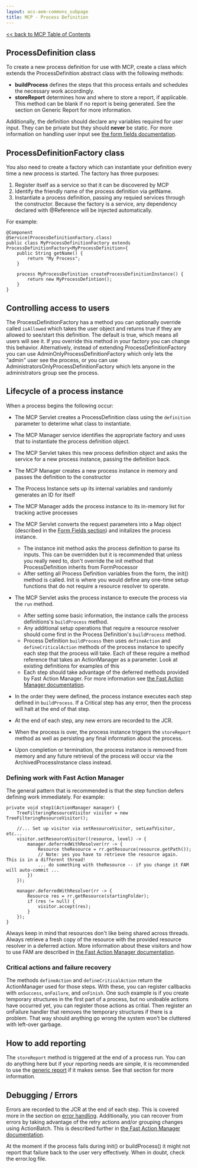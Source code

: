 ```yaml
---
layout: acs-aem-commons_subpage
title: MCP - Process Definition
---
```


[<< back to MCP Table of Contents](../index.html)

## ProcessDefinition class
To create a new process definition for use with MCP, create a class which extends the ProcessDefinition abstract class with the following methods:
* **buildProcess** defines the steps that this process entails and schedules the necessary work accordingly.
* **storeReport** determines how and where to store a report, if applicable.  This method can be blank if no report is being generated.  See the section on Generic Report for more information.

Additionally, the definition should declare any variables required for user input.  They can be private but they should **never** be static.  For more information on handling user input see [the form fields documentation](form-fields.html).

## ProcessDefinitionFactory class
You also need to create a factory which can instantiate your definition every time a new process is started.  The factory has three purposes:
1. Register itself as a service so that it can be discovered by MCP
2. Identify the friendly name of the process definition via getName.
3. Instantiate a process definition, passing any requied services through the constructor.  Because the factory is a service, any dependency declared with @Reference will be injected automatically.

For example:

```
@Component
@Service(ProcessDefinitionFactory.class)
public class MyProcessDefinitionFactory extends ProcessDefinitionFactory<MyProcessDefinition>{
    public String getName() {
        return "My Process";
    }

    process MyProcessDefinition createProcessDefinitionInstance() {
        return new MyProcessDefintion();
    }
}
```

## Controlling access to users
The ProcessDefinitionFactory has a method you can optionally override called `isAllowed` which takes the user object and returns true if they are allowed to see/start this definition.  The default is true, which means all users will see it.  If you override this method in your factory you can change this behavior.  Alternatively, instead of extending ProcessDefinitionFactory you can use AdminOnlyProcessDefinitionFactory which only lets the "admin" user see the process, or you can use AdministratorsOnlyProcessDefinitionFactory which lets anyone in the administrators group see the process.
## Lifecycle of a process instance
When a process begins the following occur:
* The MCP Servlet creates a ProcessDefinition class using the `definition` parameter to deterime what class to instantiate.
* The MCP Manager service identifies the appropriate factory and uses that to instantiate the process definition object.
* The MCP Servlet takes this new process definition object and asks the service for a new process instance, passing the definition back.
* The MCP Manager creates a new process instance in memory and passes the definition to the constructor
* The Process Instance sets up its internal variables and randomly generates an ID for itself
* The MCP Manager adds the process instance to its in-memory list for tracking active processes
* The MCP Servlet converts the request parameters into a Map object (described in the [Form Fields section](form-fields.html)) and initalizes the process instance.
    * The instance init method asks the process definition to parse its inputs.
      This can be overridden but it is recommended that unless you really need to, don't override the init method that ProcessDefinition inherits from FormProcessor
    * After setting all Process Definition variables from the form, the init() method is called.  Init is where you would define any one-time setup functions that do not require a resource resolver to operate.
* The MCP Servlet asks the process instance to execute the process via the `run` method.
    * After setting some basic information, the instance calls the process definitions's `buildProcess` method.
    * Any additional setup operations that require a resource resolver should come first in the Process Definition's `buildProcess` method.
    * Process Definition `buildProcess` then uses `defineAction` and `defineCriticalAction` methods of the process instance to specify each step that the process will take.  Each of these require a method reference that takes an ActionManager as a parameter.  Look at existing definitions for examples of this
    * Each step should take advantage of the deferred methods provided by Fast Action Manager.  For more information see [the Fast Action Manager documentation](../fast-action-manager/index.html).
    
* In the order they were defined, the process instance executes each step defined in `buildProcess`.  If a Critical step has any error, then the process will halt at the end of that step.
* At the end of each step, any new errors are recorded to the JCR.
* When the process is over, the process instance triggers the `storeReport` method as well as persisting any final information about the process.
* Upon completion or termination, the process instance is removed from memory and any future retrieval of the process will occur via the ArchivedProcessInstance class instead.

### Defining work with Fast Action Manager
The general pattern that is recommended is that the step function defers defining work immediately.  For example:

```
private void step1(ActionManager manager) {
    TreeFilteringResourceVisitor visitor = new TreeFilteringResourceVisitor();
    
    //... Set up visitor via setResourceVisitor, setLeafVisitor, etc...
    visitor.setResourceVisitor((resource, level) -> {
        manager.deferredWithResolver(rr -> {
            Resource theResource = rr.getResource(resource.getPath());
            // Note: yes you have to retrieve the resource again.  This is in a different thread!
            ... do something with theResource -- if you change it FAM will auto-commit ...
        })
    });

    manager.deferredWithResolver(rr -> {
        Resource res = rr.getResource(startingFolder);
        if (res != null) {
            visitor.accept(res);
        }
    });
}
```

Always keep in mind that resources don't like being shared across threads.  Always retrieve a fresh copy of the resource with the provided resource resolver in a deferred action.  More information about these visitors and how to use FAM are described in [the Fast Action Manager documentation](../../fast-action-manager/index.html).

### Critical actions and failure recovery
The methods `defineAction` and `defineCriticalAction` return the ActionManager used for those steps.  With these, you can register callbacks with `onSuccess`, `onFailure`, and `onFinish`.  One such example is if you create temporary structures in the first part of a process, but no undoable actions have occurred yet, you can register those actions as critial.  Then register an onFailure handler that removes the temporary structures if there is a problem.  That way should anything go wrong the system won't be cluttered with left-over garbage.

## How to add reporting
The `storeReport` method is triggered at the end of a process run.  You can do anything here but if your reporting needs are simple, it is recommended to use the [generic report](generic-report.html) if it makes sense.  See that section for more information.

## Debugging / Errors
Errors are recorded to the JCR at the end of each step.  This is covered more in the section on [error handling](error-handling.html).  Additionally, you can recover from errors by taking advantage of the retry actions and/or grouping changes using ActionBatch.  This is described further in [the Fast Action Manager documentation](../../fast-action-manager/index.html).

At the moment if the process fails during init() or buildProcess() it might not report that failure back to the user very effectively.  When in doubt, check the error.log file.
